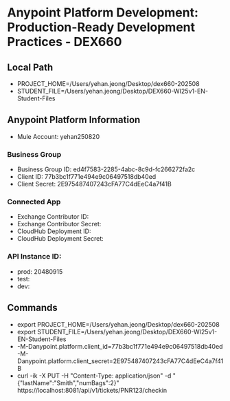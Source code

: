 # Anypoint Platform Development: Production-Ready Development Practices - DEX660

## Local Path
- PROJECT_HOME=/Users/yehan.jeong/Desktop/dex660-202508
- STUDENT_FILE=/Users/yehan.jeong/Desktop/DEX660-WI25v1-EN-Student-Files

## Anypoint Platform Information
- Mule Account: yehan250820

### Business Group
- Business Group ID: ed4f7583-2285-4abc-8c9d-fc266272fa2c
- Client ID: 77b3bc1f771e494e9c06497518db40ed
- Client Secret: 2E975487407243cFA77C4dEeC4a7f41B

### Connected App 
- Exchange Contributor ID: 
- Exchange Contributor Secret: 
- CloudHub Deployment ID: 
- CloudHub Deployment Secret: 

### API Instance ID:
- prod: 20480915
- test:
- dev:

## Commands
- export PROJECT_HOME=/Users/yehan.jeong/Desktop/dex660-202508
- export STUDENT_FILE=/Users/yehan.jeong/Desktop/DEX660-WI25v1-EN-Student-Files
- -M-Danypoint.platform.client_id=77b3bc1f771e494e9c06497518db40ed -M-Danypoint.platform.client_secret=2E975487407243cFA77C4dEeC4a7f41B
- curl -ik -X PUT -H "Content-Type: application/json" -d "{\"lastName\":\"Smith\",\"numBags\":2}" https://localhost:8081/api/v1/tickets/PNR123/checkin